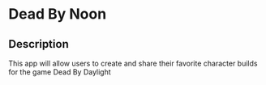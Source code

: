 # Dead By Noon

## Description
This app will allow users to create and share their favorite character builds for the game Dead By Daylight
